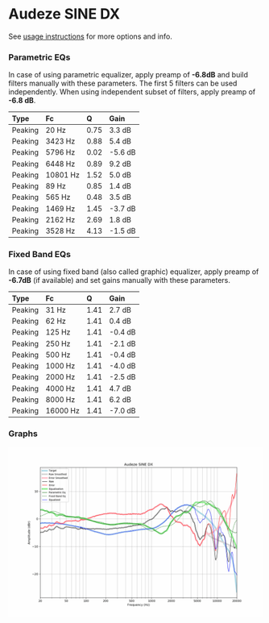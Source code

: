 # Audeze SINE DX
See [usage instructions](https://github.com/jaakkopasanen/AutoEq#usage) for more options and info.

### Parametric EQs
In case of using parametric equalizer, apply preamp of **-6.8dB** and build filters manually
with these parameters. The first 5 filters can be used independently.
When using independent subset of filters, apply preamp of **-6.8 dB**.

| Type    | Fc       |    Q | Gain    |
|:--------|:---------|:-----|:--------|
| Peaking | 20 Hz    | 0.75 | 3.3 dB  |
| Peaking | 3423 Hz  | 0.88 | 5.4 dB  |
| Peaking | 5796 Hz  | 0.02 | -5.6 dB |
| Peaking | 6448 Hz  | 0.89 | 9.2 dB  |
| Peaking | 10801 Hz | 1.52 | 5.0 dB  |
| Peaking | 89 Hz    | 0.85 | 1.4 dB  |
| Peaking | 565 Hz   | 0.48 | 3.5 dB  |
| Peaking | 1469 Hz  | 1.45 | -3.7 dB |
| Peaking | 2162 Hz  | 2.69 | 1.8 dB  |
| Peaking | 3528 Hz  | 4.13 | -1.5 dB |

### Fixed Band EQs
In case of using fixed band (also called graphic) equalizer, apply preamp of **-6.7dB**
(if available) and set gains manually with these parameters.

| Type    | Fc       |    Q | Gain    |
|:--------|:---------|:-----|:--------|
| Peaking | 31 Hz    | 1.41 | 2.7 dB  |
| Peaking | 62 Hz    | 1.41 | 0.4 dB  |
| Peaking | 125 Hz   | 1.41 | -0.4 dB |
| Peaking | 250 Hz   | 1.41 | -2.1 dB |
| Peaking | 500 Hz   | 1.41 | -0.4 dB |
| Peaking | 1000 Hz  | 1.41 | -4.0 dB |
| Peaking | 2000 Hz  | 1.41 | -2.5 dB |
| Peaking | 4000 Hz  | 1.41 | 4.7 dB  |
| Peaking | 8000 Hz  | 1.41 | 6.2 dB  |
| Peaking | 16000 Hz | 1.41 | -7.0 dB |

### Graphs
![](./Audeze%20SINE%20DX.png)